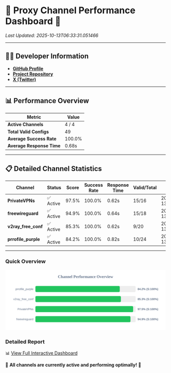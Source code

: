 # 🌟 Proxy Channel Performance Dashboard 🌟

_Last Updated: 2025-10-13T06:33:31.051466_

---

## 👩‍💻 Developer Information

- **[GitHub Profile](https://github.com/4n0nymou3)**  
- **[Project Repository](https://github.com/4n0nymou3/multi-proxy-config-fetcher)**  
- **[X (Twitter)](https://x.com/4n0nymou3)**  

---

## 📊 Performance Overview

| Metric                | Value       |
|-----------------------|-------------|
| **Active Channels**   | 4 / 4       |
| **Total Valid Configs** | 49          |
| **Average Success Rate** | 100.0%      |
| **Average Response Time** | 0.68s       |

---

## 📋 Detailed Channel Statistics

| Channel          | Status     | Score  | Success Rate | Response Time | Valid/Total | Last Success               |
|------------------|------------|--------|--------------|---------------|-------------|----------------------------|
| **PrivateVPNs**  | ✅ Active  | 97.5%  | 100.0% | 0.62s         | 15/16       | 2025-10-13T06:33:30.379128 |
| **freewireguard**  | ✅ Active  | 94.9%  | 100.0% | 0.64s         | 15/18       | 2025-10-13T06:33:31.049926 |
| **v2ray_free_conf**  | ✅ Active  | 85.3%  | 100.0% | 0.62s         | 9/20       | 2025-10-13T06:33:29.722309 |
| **prrofile_purple**  | ✅ Active  | 84.2%  | 100.0% | 0.82s         | 10/24       | 2025-10-13T06:33:29.048957 |

---

### Quick Overview
<div align="center">
  <a href="https://raw.githubusercontent.com/nullluser/NullRepo/refs/heads/main/assets/channel_stats_chart.svg">
    <img src="https://raw.githubusercontent.com/nullluser/NullRepo/refs/heads/main/assets/channel_stats_chart.svg" alt="Source Performance Statistics" width="800">
  </a>
</div>

### Detailed Report
📊 [View Full Interactive Dashboard](https://htmlpreview.github.io/?https://github.com/nullluser/NullRepo/blob/main/assets/performance_report.html)

🎉 **All channels are currently active and performing optimally!** 🎉
